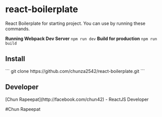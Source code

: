 # react-boilerplate
<p>React Boilerplate for starting project. You can use by running these commands.</p>

<b>Running Webpack Dev Server</b>
<code>npm run dev</code>
<b>Build for production</b>
<code>npm run build</code>

<h2>Install</h2>
```
git clone https://github.com/chunza2542/react-boilerplate.git <Your Project Name>
```

<h2>Developer</h2>
[Chun Rapeepat](http://facebook.com/chun42) - ReactJS Developer

#Chun Rapeepat
